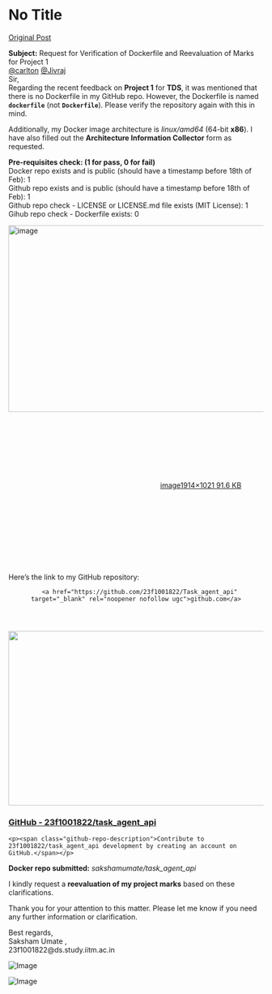# No Title

[Original Post](https://discourse.onlinedegree.iitm.ac.in/t/171141/447)

<p><strong>Subject:</strong> Request for Verification of Dockerfile and Reevaluation of Marks for Project 1<br>
<a class="mention" href="/u/carlton">@carlton</a> <a class="mention" href="/u/jivraj">@Jivraj</a><br>
Sir,<br>
Regarding the recent feedback on <strong>Project 1</strong> for <strong>TDS</strong>, it was mentioned that there is no Dockerfile in my GitHub repo. However, the Dockerfile is named <strong><code>dockerfile</code></strong> (not <strong><code>Dockerfile</code></strong>). Please verify the repository again with this in mind.</p>
<p>Additionally, my Docker image architecture is <em>linux/amd64</em> (64-bit <strong>x86</strong>). I have also filled out the <strong>Architecture Information Collector</strong> form as requested.</p>
<p><strong>Pre-requisites check: (1 for pass, 0 for fail)</strong><br>
Docker repo exists and is public (should have a timestamp before 18th of Feb): 1<br>
Github repo exists and is public (should have a timestamp before 18th of Feb): 1<br>
Github repo check - LICENSE or LICENSE.md file exists (MIT License): 1<br>
Gihub repo check - Dockerfile exists: 0<br>
<div class="lightbox-wrapper"><a class="lightbox" href="https://europe1.discourse-cdn.com/flex013/uploads/iitm/original/3X/e/a/eaea99d88c244f6d9e7407183e4d96e2e1c35d2f.png" data-download-href="/uploads/short-url/xwamdoQkYPFDWm0tz2ZcixQ6iXJ.png?dl=1" title="image" rel="noopener nofollow ugc"><img src="https://europe1.discourse-cdn.com/flex013/uploads/iitm/optimized/3X/e/a/eaea99d88c244f6d9e7407183e4d96e2e1c35d2f_2_690x368.png" alt="image" data-base62-sha1="xwamdoQkYPFDWm0tz2ZcixQ6iXJ" width="690" height="368" srcset="https://europe1.discourse-cdn.com/flex013/uploads/iitm/optimized/3X/e/a/eaea99d88c244f6d9e7407183e4d96e2e1c35d2f_2_690x368.png, https://europe1.discourse-cdn.com/flex013/uploads/iitm/optimized/3X/e/a/eaea99d88c244f6d9e7407183e4d96e2e1c35d2f_2_1035x552.png 1.5x, https://europe1.discourse-cdn.com/flex013/uploads/iitm/optimized/3X/e/a/eaea99d88c244f6d9e7407183e4d96e2e1c35d2f_2_1380x736.png 2x" data-dominant-color="E6E7E8"><div class="meta"><svg class="fa d-icon d-icon-far-image svg-icon" aria-hidden="true"><use href="#far-image"></use></svg><span class="filename">image</span><span class="informations">1914×1021 91.6 KB</span><svg class="fa d-icon d-icon-discourse-expand svg-icon" aria-hidden="true"><use href="#discourse-expand"></use></svg></div></a></div></p>
<p>Here’s the link to my GitHub repository:</p><aside class="onebox githubrepo" data-onebox-src="https://github.com/23f1001822/Task_agent_api">
  <header class="source">

      <a href="https://github.com/23f1001822/Task_agent_api" target="_blank" rel="noopener nofollow ugc">github.com</a>
  </header>

  <article class="onebox-body">
    <div class="github-row" data-github-private-repo="false">
  <img width="690" height="344" src="https://europe1.discourse-cdn.com/flex013/uploads/iitm/optimized/3X/d/8/d83b83eaf69931596b2cddbbfea39884f17e047a_2_690x344.png" class="thumbnail" data-dominant-color="EDF0F3">

  <h3><a href="https://github.com/23f1001822/Task_agent_api" target="_blank" rel="noopener nofollow ugc">GitHub - 23f1001822/task_agent_api</a></h3>

    <p><span class="github-repo-description">Contribute to 23f1001822/task_agent_api development by creating an account on GitHub.</span></p>
</div>

  </article>

  <div class="onebox-metadata">
    
    
  </div>

  <div style="clear: both"></div>
</aside>
<p><strong>Docker repo submitted:</strong> <em>sakshamumate/task_agent_api</em></p>
<p>I kindly request a <strong>reevaluation of my project marks</strong> based on these clarifications.</p>
<p>Thank you for your attention to this matter. Please let me know if you need any further information or clarification.</p>
<p>Best regards,<br>
Saksham Umate ,<br>
23f1001822@ds.study.iitm.ac.in</p>

![Image](https://europe1.discourse-cdn.com/flex013/uploads/iitm/optimized/3X/d/8/d83b83eaf69931596b2cddbbfea39884f17e047a_2_690x344.png)

![Image](https://europe1.discourse-cdn.com/flex013/uploads/iitm/optimized/3X/e/a/eaea99d88c244f6d9e7407183e4d96e2e1c35d2f_2_690x368.png)